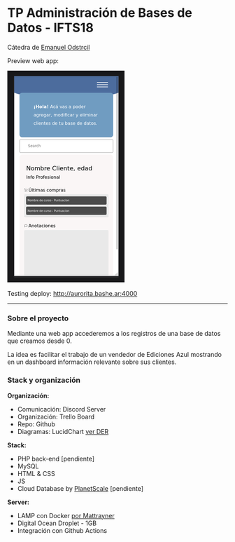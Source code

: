 # TP Administración de Bases de Datos - IFTS18
Cátedra de [Emanuel Odstrcil](https://github.com/alumnosifts18)

Preview web app:

![](./snapshot.png)

Testing deploy: http://aurorita.bashe.ar:4000

---

### Sobre el proyecto
Mediante una web app accederemos a los registros de una base de datos que creamos desde 0.

La idea es facilitar el trabajo de un vendedor de Ediciones Azul mostrando en un dashboard información relevante sobre sus clientes.

### Stack y organización

**Organización:**

- Comunicación: Discord Server
- Organización: Trello Board
- Repo: Github
- Diagramas: LucidChart [ver DER](https://lucid.app/lucidchart/e0468a62-25de-45ef-a166-972ce6dbc599/edit?viewport_loc=-128%2C26%2C2475%2C1159%2C0_0&invitationId=inv_e85e6c55-a173-4fd8-8584-22b2c5883574#)

**Stack:**

- PHP back-end [pendiente]
- MySQL
- HTML & CSS
- JS
- Cloud Database by [PlanetScale](https://planetscale.com/) [pendiente]

**Server:**

- LAMP con Docker [por Mattrayner](https://github.com/mattrayner/docker-lamp)
- Digital Ocean Droplet - 1GB
- Integración con Github Actions
